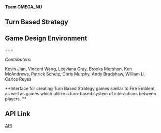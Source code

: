 #### Team OMEGA_NU

## Turn Based Strategy

## Game Design Environment
===

*Contributers:*

Kevin Jian, Vincent Wang, Leeviana Gray, Brooks Mershon, Ken McAndrews,
Patrick Schutz, Chris Murphy, Andy Bradshaw, William Li, Carlos Reyes

**Interface for creating Turn Based Strategy games similar to Fire Emblem, as well as games which utilize a turn-based system of interactions between players. **

## API Link ##
[API](http://duke-compsci308-fall2013.github.io/oogasalad_OMEGA_NU/)

